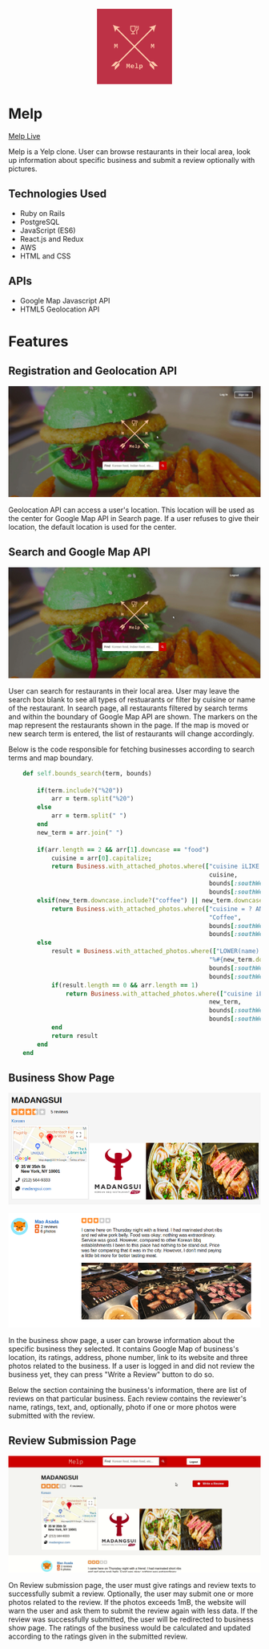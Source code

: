 <p align="center">
  <img width="150" height="150" src="https://raw.githubusercontent.com/bkim3395/Melp/master/app/assets/images/newnewlogo.png">
</p>

# Melp

[Melp Live](https://melp-yelp-clone.herokuapp.com/#/)

Melp is a Yelp clone. User can browse restaurants in their local area, look up information about specific business and submit a review optionally with pictures.

## Technologies Used
+ Ruby on Rails
+ PostgreSQL
+ JavaScript (ES6)
+ React.js and Redux
+ AWS
+ HTML and CSS

## APIs
+ Google Map Javascript API
+ HTML5 Geolocation API

# Features

## Registration and Geolocation API

[geoloc-gif]: https://raw.githubusercontent.com/bkim3395/Melp/master/app/assets/images/github%20readme%20images/geoloc.gif "Geolocation Demo"
![alt text][geoloc-gif]

Geolocation API can access a user's location. This location will be used as the center for Google Map API in Search page. If a user refuses to give their location, the default location is used for the center.

## Search and Google Map API

[search-gif]: https://raw.githubusercontent.com/bkim3395/Melp/master/app/assets/images/github%20readme%20images/search.gif "Search Demo"
![alt text][search-gif]

User can search for restaurants in their local area. User may leave the search box blank to see all types of restuarants or filter by cuisine or name of the restaurant. In search page, all restaurants filtered by search terms and within the boundary of Google Map API are shown. The markers on the map represent the restaurants shown in the page. If the map is moved or new search term is entered, the list of restaurants will change accordingly.

Below is the code responsible for fetching businesses according to search terms and map boundary.

``` ruby
    def self.bounds_search(term, bounds)

        if(term.include?("%20"))
            arr = term.split("%20")
        else
            arr = term.split(" ")
        end
        new_term = arr.join(" ")

        if(arr.length == 2 && arr[1].downcase == "food")
            cuisine = arr[0].capitalize;
            return Business.with_attached_photos.where(["cuisine iLIKE ? AND (latitude BETWEEN ? AND ?) AND (longitude BETWEEN ? AND ?)", 
                                                        cuisine,
                                                        bounds[:southWest][:lat] ,bounds[:northEast][:lat],
                                                        bounds[:southWest][:lng] ,bounds[:northEast][:lng]])
        elsif(new_term.downcase.include?("coffee") || new_term.downcase.include?("cafe"))
            return Business.with_attached_photos.where(["cuisine = ? AND (latitude BETWEEN ? AND ?) AND (longitude BETWEEN ? AND ?)", 
                                                        "Coffee",
                                                        bounds[:southWest][:lat] ,bounds[:northEast][:lat],
                                                        bounds[:southWest][:lng] ,bounds[:northEast][:lng]])
        else
            result = Business.with_attached_photos.where(["LOWER(name) LIKE ? AND (latitude BETWEEN ? AND ?) AND (longitude BETWEEN ? AND ?",
                                                        "%#{new_term.downcase}%",
                                                        bounds[:southWest][:lat] ,bounds[:northEast][:lat],
                                                        bounds[:southWest][:lng] ,bounds[:northEast][:lng]])
            if(result.length == 0 && arr.length == 1)
                return Business.with_attached_photos.where(["cuisine iLIKE ? AND (latitude BETWEEN ? AND ?) AND (longitude BETWEEN ? AND ?)",
                                                        new_term,  
                                                        bounds[:southWest][:lat] ,bounds[:northEast][:lat],
                                                        bounds[:southWest][:lng] ,bounds[:northEast][:lng]])
            end
            return result
        end    
    end
```

## Business Show Page

[business-1]: https://raw.githubusercontent.com/bkim3395/Melp/master/app/assets/images/github%20readme%20images/business_1.png "Business Page-1"
![alt text][business-1]

[business-2]: https://raw.githubusercontent.com/bkim3395/Melp/master/app/assets/images/github%20readme%20images/business_2.png "Business Page-2"
![alt text][business-2]

In the business show page, a user can browse information about the specific business they selected. It contains Google Map of business's location, its ratings, address, phone number, link to its website and three photos related to the business. If a user is logged in and did not review the business yet, they can press "Write a Review" button to do so. 

Below the section containing the business's information, there are list of reviews on that particular business. Each review contains the reviewer's name, ratings, text, and, optionally, photo if one or more photos were submitted with the review.

## Review Submission Page

[review]: https://raw.githubusercontent.com/bkim3395/Melp/master/app/assets/images/github%20readme%20images/Review%20Submission.gif "Review Submission"
![alt text][review]

On Review submission page, the user must give ratings and review texts to successfully submit a review. Optionally, the user may submit one or more photos related to the review. If the photos exceeds 1mB, the website will warn the user and ask them to submit the review again with less data. If the review was successfully submitted, the user will be redirected to business show page. The ratings of the business would be calculated and updated according to the ratings given in the submitted review.